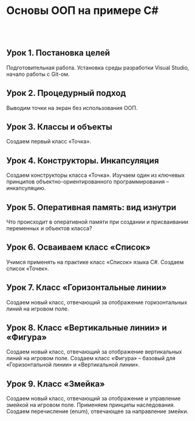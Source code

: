 # Основы ООП на примере C#

<br><br>
## Урок 1. Постановка целей
Подготовительная работа. Установка среды разработки Visual Studio, начало работы с Git-ом.

## Урок 2. Процедурный подход
Выводим точки на экран без использования ООП.

## Урок 3. Классы и объекты
Создаем первый класс «Точка».

## Урок 4. Конструкторы. Инкапсуляция
Создаем конструкторы класса «Точка». 
Изучаем один из ключевых принципов объектно-ориентированного программирования – инкапсуляцию.

## Урок 5. Оперативная память: вид изнутри
Что происходит в оперативной памяти при создании и присваивании переменных и объектов класса?

## Урок 6. Осваиваем класс «Список»
Учимся применять на практике класс «Список» языка C#. Создаем список «Точек».

## Урок 7. Класс «Горизонтальные линии»
Создаем новый класс, отвечающий за отображение горизонтальных линий на игровом поле.

## Урок 8. Класс «Вертикальные линии» и «Фигура»
Создаем новый класс, отвечающий за отображение вертикальных линий на игровом поле. 
Создаем класс «Фигура» – базовый для «Горизонтальной линии» и «Вертикальной линии».

## Урок 9. Класс «Змейка»
Создаем новый класс, отвечающий за отображение и управление змейкой на игровом поле. 
Применяем принципы наследования. 
Создаем перечисление (enum), отвечающее за направление змейки.